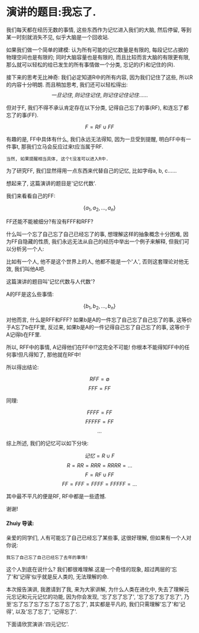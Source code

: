 # 演讲的题目:我忘了.
我们每天都在经历无数的事情, 这些东西作为记忆进入我们的大脑, 然后停留, 等到某一时刻就消失不见, 似乎大脑是一个回收站.

如果我们做一个简单的建模: 认为所有可能的记忆数量是有限的, 每段记忆占据的物理空间也是有限的; 同时大脑容量也是有限的, 而且比较而言大脑的有限更有限, 那么就可以轻松的给已发生的所有事情做一个分类, 忘记的(F)和记住的(R).

接下来的思考无比神奇: 我们必定知道R中的所有内容, 因为我们记住了这些, 所以R的内容十分明朗. 而且稍加思考, 我们还可以轻松得出:
$$一旦记住, 则记住记住, 则记住记住记住......$$

但对于F, 我们不得不承认肯定存在以下分类, 记得自己忘了的事(RF), 和连忘了都忘了的事(FF).

$$F = RF \cup FF$$

有趣的是, FF中具体有什么, 我们永远无法得知, 因为一旦受到提醒, 明白FF中有一件事t, 那我们立马会反应过来t应当属于RF.

    当然, 如果提醒相当具体, 这个t没准可以进入R中.

为了研究FF, 我们显然得用一点东西来代替自己的记忆, 比如字母a, b, c......

想起来了, 这篇演讲的题目是'记忆代数'.

我们来看看自己的FF:

$$\{a_{1}, a_{2}, ..., a_{n}\}$$

FF还能不能被细分?有没有FFF和RFF?

什么叫一个忘了自己忘了自己已经忘了的事, 想理解这样的抽象概念十分困难, 因为FF自隐藏的性质, 我们永远无法从自己的经历中举出一个例子来解释, 但我们可以分析另一个人:

比如有一个人, 他不是这个世界上的人, 他都不能是一个'人', 否则这套理论对他无效, 我们叫他A吧.

这篇演讲的题目叫'记忆代数与人代数'?

A的FF是这么些事情:

$$\{b_{1}, b_{2}, ..., b_{n}\}$$

对他而言, 什么是RFF和FFF? 如果b是A的一件忘了自己忘了自己忘了的事, 这等价于A忘了b在FF里, 反过来, 如果b是A的一件记得自己忘了自己忘了的事, 这等价于A记得b在FF里.

所以, RFF中的事情, A记得他们在FF中!?这完全不可能! 你根本不能得知FF中的任何事!但凡得知了, 那他就在RF中!

所以得出结论:

$$RFF = \emptyset$$
$$FFF = FF$$

同理:

$$FFFF = FF$$
$$FFFFF = FF$$
$$...$$

综上所述, 我们的记忆可以如下分块:

$$记忆 = R \cup F$$
$$R = RR = RRR = RRRR = ...$$
$$F = RF \cup FF$$
$$FF = FFF = FFFF = FFFFF = ...$$

其中最不平凡的便是RF, RF中都是一些遗憾.

谢谢!


#### Zhuiy 导读:
亲爱的同学们, 人有可能忘了自己已经忘了某些事, 这很好理解, 但如果有一个人对你说: 
    
    我忘了自己忘了自己已经忘了去年的事情!
这个人到底在说什么? 我们都很难理解.这是一个奇怪的现象, 超过两层的'忘了'和'记得'似乎就是反人类的, 无法理解的命.

本次报告演讲, 我邀请到了我, 来为大家讲解, 为什么人类在进化中, 失去了理解元元忘记和元元记忆的功能, 因为你会发现, '忘了忘了忘了', '忘了忘了忘了忘了', 乃至'忘了忘了忘了忘了忘了忘了忘了', 其实都是平凡的, 我们只需理解'忘了'和'记得', 以及'忘了忘了', '记得忘了'.

下面请欣赏演讲:'四元记忆'.